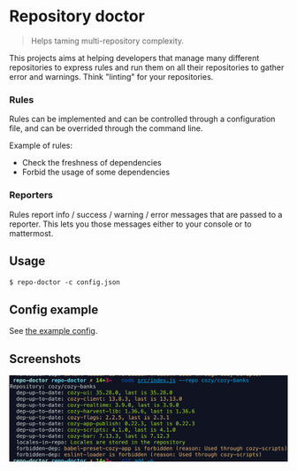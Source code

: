 # Repository doctor

> Helps taming multi-repository complexity.

This projects aims at helping developers that manage many different
repositories to express rules and run them on all their repositories
to gather error and warnings. Think "linting" for your repositories.

### Rules

Rules can be implemented and can be controlled through a configuration
file, and can be overrided through the command line.

Example of rules:

- Check the freshness of dependencies
- Forbid the usage of some dependencies

### Reporters

Rules report info / success / warning / error messages that are passed
to a reporter. This lets you those messages either to your console or
to mattermost.

## Usage

```
$ repo-doctor -c config.json
```

## Config example

See [the example config](./examples/repo-doctor.json).

## Screenshots

![Example run](./screenshots/example1.png)
